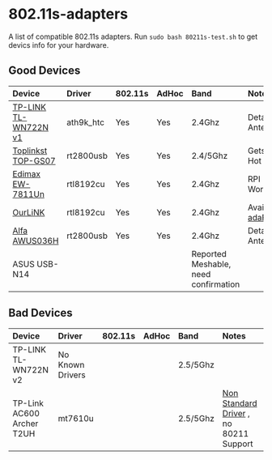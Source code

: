 # 802.11s-adapters
A list of compatible 802.11s adapters.
Run `sudo bash 80211s-test.sh` to get devics info for your hardware.

## Good Devices

| Device                    | Driver       | 802.11s | AdHoc | Band | Notes      |
| :------------------------ | :----------- | :------ | :-----| :----| :----------|
| [TP-LINK TL-WN722N v1](tplink-tl-wn722n-v1/tplink-tl-wn722n-v1.md)| ath9k_htc | Yes | Yes | 2.4Ghz |Detachable Antenna |
| [Toplinkst TOP-GS07](toplinkst-top-gs07/toplinkst-top-gs07.md)    | rt2800usb | Yes | Yes | 2.4/5Ghz | Gets Very Hot      |
| [Edimax EW-7811Un](edimax-ew-7811un/edimax-ew-7811un.md) | rtl8192cu | Yes | Yes | 2.4Ghz | RPI Workaround              |
| [OurLiNK](ourlink-150m/ourlink-150m.md) | rtl8192cu | Yes | Yes | 2.4Ghz | Available [adaFruit](https://www.adafruit.com/product/1012) |
| [Alfa AWUS036H](alfa-AWUS036H/alfa-AWUS036H.md) | rt2800usb | Yes | Yes | 2.4Ghz | Detachable Antenna |
| ASUS USB-N14 | | | | Reported Meshable, need confirmation |

## Bad Devices 
| Device                    | Driver       | 802.11s | AdHoc | Band | Notes      |
| :------------------------ | :----------- | :------ | :-----| :----| :----------|
| TP-LINK TL-WN722N v2      | No Known Drivers | | | 2.5/5Ghz | |
| TP-Link AC600 Archer T2UH | mt7610u | | | 2.5/5Ghz| [Non Standard Driver](https://github.com/ulli-kroll/mt7610u) , no 80211 Support |
